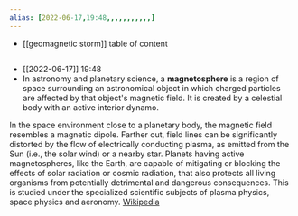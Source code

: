 ```yaml
---
alias: [2022-06-17,19:48,,,,,,,,,,,]
---
```

- [[geomagnetic storm]]
table of content
```toc
```

- [[2022-06-17]] 19:48
- In astronomy and planetary science, a **magnetosphere** is a region of space surrounding an astronomical object in which charged particles are affected by that object's magnetic field. It is created by a celestial body with an active interior dynamo.

In the space environment close to a planetary body, the magnetic field resembles a magnetic dipole. Farther out, field lines can be significantly distorted by the flow of electrically conducting plasma, as emitted from the Sun (i.e., the solar wind) or a nearby star. Planets having active magnetospheres, like the Earth, are capable of mitigating or blocking the effects of solar radiation or cosmic radiation, that also protects all living organisms from potentially detrimental and dangerous consequences. This is studied under the specialized scientific subjects of plasma physics, space physics and aeronomy.
[Wikipedia](https://en.wikipedia.org/wiki/Magnetosphere)